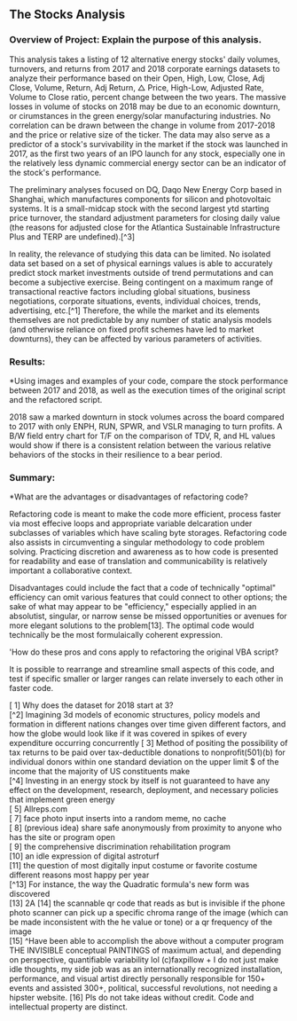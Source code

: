 ## The Stocks Analysis 

### Overview of Project: Explain the purpose of this analysis.

This analysis takes a listing of 12 alternative energy stocks' daily volumes, turnovers, and returns from 2017 and 2018 corporate earnings datasets to analyze their performance based on their Open, High, Low, Close, Adj Close, Volume, Return, Adj Return, △ Price, High-Low, Adjusted Rate, Volume to Close ratio, percent change between the two years.  The massive losses in volume of stocks on 2018 may be due to an economic downturn, or cirumstances in the green energy/solar manufacturing industries. No correlation can be drawn between the change in volume from 2017-2018 and the price or relative size of the ticker. The data may also serve as a predictor of a stock's survivability in the market if the stock was launched in 2017, as the first two years of an IPO launch for any stock, especially one in the relatively less dynamic commercial energy sector can be an indicator of the stock's performance.

The preliminary analyses focused on DQ, Daqo New Energy Corp based in Shanghai, which manufactures components for silicon and photovoltaic systems. It is a small-midcap stock with the second largest ytd starting price turnover, the standard adjustment parameters for closing daily value (the reasons for adjusted close for the Atlantica Sustainable Infrastructure Plus and TERP are undefined).[^3] 

In reality, the relevance of studying this data can be limited. No isolated data set based on a set of physical earnings values is able to accurately predict stock market investments outside of trend permutations and can become a subjective exercise. Being contingent on a maximum range of transactional reactive factors including global situations, business negotiations, corporate situations, events, individual choices, trends, advertising, etc.[^1] Therefore, the while the market and its elements themselves are not predictable by any number of static analysis models (and otherwise reliance on fixed profit schemes have led to market downturns), they can be affected by various parameters of activities.

### Results: 
*Using images and examples of your code, compare the stock performance between 2017 and 2018, as well as the execution times of the original script and the refactored script. 

2018 saw a marked downturn in stock volumes across the board compared to 2017 with only ENPH, RUN, SPWR, and VSLR managing to turn profits. 
A B/W field entry chart for T/F on the comparison of TDV, R, and HL values would show if there is a consistent relation between the various relative behaviors of the stocks in their resilience to a bear period.  

### Summary: 
*What are the advantages or disadvantages of refactoring code?

Refactoring code is meant to make the code more efficient, process faster via most effecive loops and appropriate variable delcaration under subclasses of variables which have scaling byte storages.  Refactoring code also assists in circumventing a singular methodology to code problem solving.  Practicing discretion and awareness as to how code is presented for readability and ease of translation and communicability is relatively important a collaborative context. 

Disadvantages could include the fact that a code of technically "optimal" efficiency can omit various features that could connect to other options; the sake of what may appear to be "efficiency," especially applied in an absolutist, singular, or narrow sense be missed opportunities or avenues for more elegant solutions to the problem[13].  The optimal code would technically be the most formulaically coherent expression. 

'How do these pros and cons apply to refactoring the original VBA script?
	
It is possible to rearrange and streamline small aspects of this code, and test if specific smaller or larger ranges can relate inversely to each other in faster code.

[ 1]  Why does the dataset for 2018 start at 3?  
[^2]  Imagining 3d models of economic structures, policy models and formation in different nations changes over time given different factors, and how the globe would look like if it was covered in spikes of every expenditure occurring concurrently
[ 3]   Method of positing the possibility of tax returns to be paid over tax-deductible donations to nonprofit(501)(b) for individual donors within one standard deviation on the upper limit $ of the income that the majority of US constituents make  
[^4]  Investing in an energy stock by itself is not guaranteed to have any effect on the development, research, deployment, and necessary policies that implement green energy  
[ 5]   Allreps.com   
[ 7]   face photo input inserts into a random meme, no cache  
[ 8]   (previous idea) share safe anonymously from proximity to anyone who has the site or program open  
[ 9]   the comprehensive discrimination rehabilitation program  
[10]  an idle expression of digital astroturf  
[11]  the question of most digitally input costume or favorite costume different reasons most happy per year  
[^13] For instance, the way the Quadratic formula's new form was discovered  
[13]  2A 
[14]  the scannable qr code that reads as but is invisible if the phone photo scanner can pick up a specific chroma range of the image (which can be made inconsistent with the he value or tone) or a qr frequency of the image  
[15]  ^Have been able to accomplish the above without a computer program THE INVISIBLE conceptual PAINTINGS of maximum actual, and depending on perspective, quantifiable variability lol (c)faxpillow + I do not just make idle thoughts, my side job was as an internationally recognized installation, performance, and visual artist directly personally responsible for 150+ events and assisted 300+, political, successful revolutions, not needing a hipster website.
[16]  Pls do not take ideas without credit.  Code and intellectual property are distinct.
